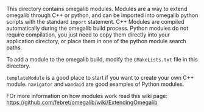 This directory contains omegalib modules. Modules are a way to extend omegalib through C++ or python, and can be imported into omegalib python scripts with the standard `import` statement. C++ Modules are compiled automatically during the omegalib build process. Python modules do not require compilation, you just need to copy them directly into your application directory, or place them in one of the python module search paths.

To add a module to the omegalib build, modify the `CMakeLists.txt` file in this directory.

`templateModule` is a good place to start if you want to create your own C++ module. `navigator` and `wandaid` are good examples of Python modules.

FOr more information on how modules work read this wiki page: https://github.com/febret/omegalib/wiki/ExtendingOmegalib
